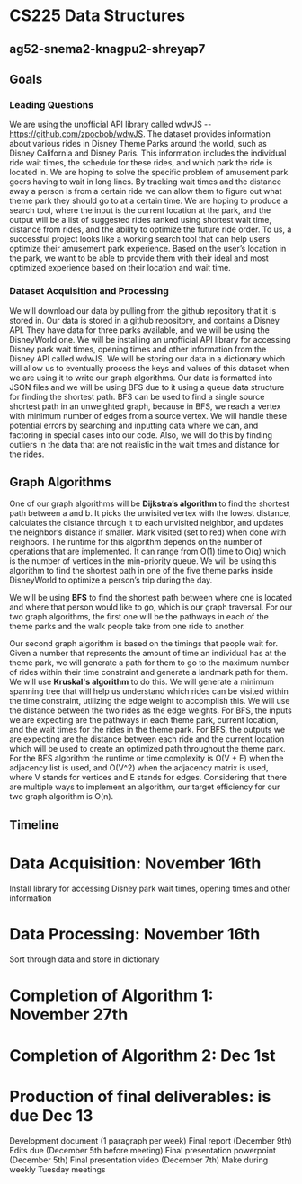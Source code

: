 # CS225 Data Structures
## ag52-snema2-knagpu2-shreyap7
## Goals

### Leading Questions
We are using the unofficial API library called wdwJS -- ​​https://github.com/zpocbob/wdwJS. The dataset provides information about various rides in Disney Theme Parks around the world, such as Disney California and Disney Paris. This information includes the individual ride wait times, the schedule for these rides, and which park the ride is located in. We are hoping to solve the specific problem of amusement park goers having to wait in long lines. By tracking wait times and the distance away a person is from a certain ride we can allow them to figure out what theme park they should go to at a certain time. We are hoping to produce a search tool, where the input is the current location at the park, and the output will be a list of suggested rides ranked using shortest wait time, distance from rides, and the ability to optimize the future ride order. To us, a successful project looks like a working search tool that can help users optimize their amusement park experience. Based on the user’s location in the park, we want to be able to provide them with their ideal and most optimized experience based on their location and wait time. 

### Dataset Acquisition and Processing
We will download our data by pulling from the github repository that it is stored in. Our data is stored in a github repository, and contains a Disney API. They have data for three parks available, and we will be using the DisneyWorld one. We will be installing an unofficial API library for accessing Disney park wait times, opening times and other information from the Disney API called wdwJS. We will be storing our data in a dictionary which will allow us to eventually process the keys and values of this dataset when we are using it to write our graph algorithms.
Our data is formatted into JSON files and we will be using BFS due to it using a queue data structure for finding the shortest path. BFS can be used to find a single source shortest path in an unweighted graph, because in BFS, we reach a vertex with minimum number of edges from a source vertex. We will handle these potential errors by searching and inputting data where we can, and factoring in special cases into our code. Also, we will do this by finding outliers in the data that are not realistic in the wait times and distance for the rides.
## Graph Algorithms

One of our graph algorithms will be **Dijkstra’s algorithm** to find the shortest path between a and b. It picks the unvisited vertex with the lowest distance, calculates the distance through it to each unvisited neighbor, and updates the neighbor’s distance if smaller. Mark visited (set to red) when done with neighbors. The runtime for this algorithm depends on the number of operations that are implemented. It can range from O(1) time to O(q) which is the number of vertices in the min-priority queue. We will be using this algorithm to find the shortest path in one of the five theme parks inside DisneyWorld to optimize a person’s trip during the day.

We will be using **BFS** to find the shortest path between where one is located and where that person would like to go, which is our graph traversal. For our two graph algorithms, the first one will be the pathways in each of the theme parks and the walk people take from one ride to another.

Our second graph algorithm is based on the timings that people wait for. Given a number that represents the amount of time an individual has at the theme park, we will generate a path for them to go to the maximum number of rides within their time constraint and generate a landmark path for them. We will use **Kruskal's algorithm** to do this. We will generate a minimum spanning tree that will help us understand which rides can be visited within the time constraint, utilizing the edge weight to accomplish this. We will use the     distance between the two rides as the edge weights. For BFS, the inputs we are expecting are the pathways in each theme park, current location, and the wait times for the rides in the theme park.  For BFS, the outputs we are expecting are the distance between each ride and the current location which will be used to create an optimized path throughout the theme park. For the BFS algorithm the runtime or time complexity is O(V + E) when the adjacency list is used, and O(V^2) when the adjacency matrix is used, where V stands for vertices and E stands for edges. Considering that there are multiple ways to implement an algorithm, our target efficiency for our two graph algorithm is O(n).


## Timeline
# Data Acquisition: November 16th
Install library for accessing Disney park wait times, opening times and other information
# Data Processing: November 16th
Sort through data and store in dictionary
# Completion of Algorithm 1: November 27th
# Completion of Algorithm 2: Dec 1st
# Production of final deliverables: is due Dec 13
Development document (1 paragraph per week)
Final report (December 9th)
Edits due (December 5th before meeting)
Final presentation powerpoint  (December 5th)
Final presentation video (December 7th)
Make during weekly Tuesday meetings
